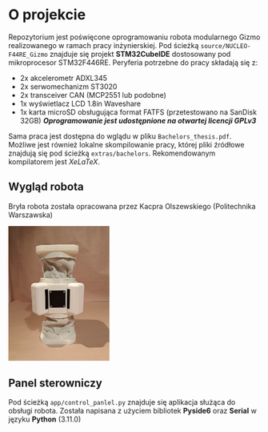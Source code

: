 # O projekcie
Repozytorium jest poświęcone oprogramowaniu robota modularnego Gizmo realizowanego w ramach pracy inżynierskiej. Pod ścieżką ```source/NUCLEO-F44RE_Gizmo``` znajduje się projekt **STM32CubeIDE** dostosowany pod mikroprocesor STM32F446RE. Peryferia potrzebne do pracy składają się z:
- 2x akcelerometr ADXL345
- 2x serwomechanizm ST3020
- 2x transceiver CAN (MCP2551 lub podobne)
- 1x wyświetlacz LCD 1.8in Waveshare
- 1x karta microSD obsługująca format FATFS (przetestowano na SanDisk 32GB)
***Oprogramowanie jest udostępnione na otwartej licencji GPLv3***

Sama praca jest dostępna do wglądu w pliku ```Bachelors_thesis.pdf```. Możliwe jest również lokalne skompilowanie pracy, której pliki źródłowe znajdują się pod ścieżką ```extras/bachelors```. Rekomendowanym kompilatorem jest *XeLaTeX*.

## Wygląd robota
Bryła robota została opracowana przez Kacpra Olszewskiego (Politechnika Warszawska)

<img src="/extras/res_readme/gizmo_real.jpg" width="40%" height="40%"/>

## Panel sterowniczy
Pod ścieżką ```app/control_panlel.py``` znajduje się aplikacja służąca do obsługi robota. Została napisana z użyciem bibliotek **Pyside6** oraz **Serial** w języku **Python** (3.11.0)


